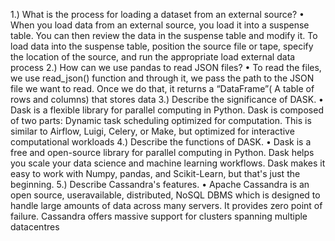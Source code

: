1.) What is the process for loading a dataset from 
an external source?
• When you load data from an external 
source, you load it into a suspense table. 
You can then review the data in the 
suspense table and modify it. To load data 
into the suspense table, position the source 
file or tape, specify the location of the 
source, and run the appropriate load 
external data process
2.) How can we use pandas to read JSON files?
• To read the files, we use read_json() 
function and through it, we pass the path to 
the JSON file we want to read. Once we do 
that, it returns a “DataFrame”( A table of 
rows and columns) that stores data
3.) Describe the significance of DASK.
• Dask is a flexible library for parallel 
computing in Python. Dask is composed of 
two parts: Dynamic task scheduling 
optimized for computation. This is similar to 
Airflow, Luigi, Celery, or Make, but optimized for interactive computational 
workloads
4.) Describe the functions of DASK.
• Dask is a free and open-source library for 
parallel computing in Python. Dask helps 
you scale your data science and machine 
learning workflows. Dask makes it easy to 
work with Numpy, pandas, and Scikit-Learn, 
but that's just the beginning.
5.) Describe Cassandra's features.
• Apache Cassandra is an open source, useravailable, distributed, NoSQL DBMS which is 
designed to handle large amounts of data 
across many servers. It provides zero point 
of failure. Cassandra offers massive support 
for clusters spanning multiple datacentres
